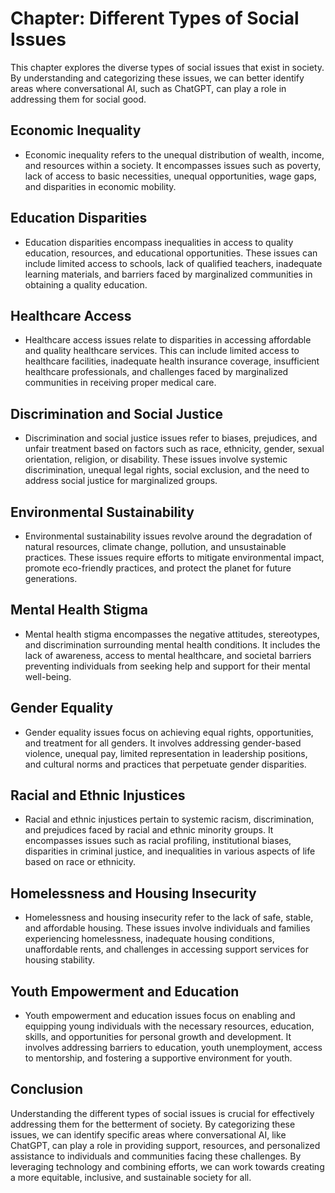 Chapter: Different Types of Social Issues
=========================================

This chapter explores the diverse types of social issues that exist in society. By understanding and categorizing these issues, we can better identify areas where conversational AI, such as ChatGPT, can play a role in addressing them for social good.

Economic Inequality
-------------------

* Economic inequality refers to the unequal distribution of wealth, income, and resources within a society. It encompasses issues such as poverty, lack of access to basic necessities, unequal opportunities, wage gaps, and disparities in economic mobility.

Education Disparities
---------------------

* Education disparities encompass inequalities in access to quality education, resources, and educational opportunities. These issues can include limited access to schools, lack of qualified teachers, inadequate learning materials, and barriers faced by marginalized communities in obtaining a quality education.

Healthcare Access
-----------------

* Healthcare access issues relate to disparities in accessing affordable and quality healthcare services. This can include limited access to healthcare facilities, inadequate health insurance coverage, insufficient healthcare professionals, and challenges faced by marginalized communities in receiving proper medical care.

Discrimination and Social Justice
---------------------------------

* Discrimination and social justice issues refer to biases, prejudices, and unfair treatment based on factors such as race, ethnicity, gender, sexual orientation, religion, or disability. These issues involve systemic discrimination, unequal legal rights, social exclusion, and the need to address social justice for marginalized groups.

Environmental Sustainability
----------------------------

* Environmental sustainability issues revolve around the degradation of natural resources, climate change, pollution, and unsustainable practices. These issues require efforts to mitigate environmental impact, promote eco-friendly practices, and protect the planet for future generations.

Mental Health Stigma
--------------------

* Mental health stigma encompasses the negative attitudes, stereotypes, and discrimination surrounding mental health conditions. It includes the lack of awareness, access to mental healthcare, and societal barriers preventing individuals from seeking help and support for their mental well-being.

Gender Equality
---------------

* Gender equality issues focus on achieving equal rights, opportunities, and treatment for all genders. It involves addressing gender-based violence, unequal pay, limited representation in leadership positions, and cultural norms and practices that perpetuate gender disparities.

Racial and Ethnic Injustices
----------------------------

* Racial and ethnic injustices pertain to systemic racism, discrimination, and prejudices faced by racial and ethnic minority groups. It encompasses issues such as racial profiling, institutional biases, disparities in criminal justice, and inequalities in various aspects of life based on race or ethnicity.

Homelessness and Housing Insecurity
-----------------------------------

* Homelessness and housing insecurity refer to the lack of safe, stable, and affordable housing. These issues involve individuals and families experiencing homelessness, inadequate housing conditions, unaffordable rents, and challenges in accessing support services for housing stability.

Youth Empowerment and Education
-------------------------------

* Youth empowerment and education issues focus on enabling and equipping young individuals with the necessary resources, education, skills, and opportunities for personal growth and development. It involves addressing barriers to education, youth unemployment, access to mentorship, and fostering a supportive environment for youth.

Conclusion
----------

Understanding the different types of social issues is crucial for effectively addressing them for the betterment of society. By categorizing these issues, we can identify specific areas where conversational AI, like ChatGPT, can play a role in providing support, resources, and personalized assistance to individuals and communities facing these challenges. By leveraging technology and combining efforts, we can work towards creating a more equitable, inclusive, and sustainable society for all.
